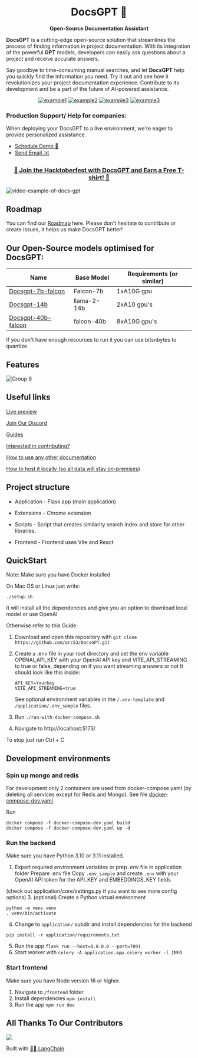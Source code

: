 <h1 align="center">
  DocsGPT  🦖
</h1>

<p align="center">
  <strong>Open-Source Documentation Assistant</strong>
</p>

<p align="left">
  <strong>DocsGPT</strong> is a cutting-edge open-source solution that streamlines the process of finding information in project documentation. With its integration of the powerful <strong>GPT</strong> models, developers can easily ask questions about a project and receive accurate answers.
  
Say goodbye to time-consuming manual searches, and let <strong>DocsGPT</strong> help you quickly find the information you need. Try it out and see how it revolutionizes your project documentation experience. Contribute to its development and be a part of the future of AI-powered assistance.
</p>

<div align="center">
  
  <a href="https://github.com/arc53/DocsGPT">![example1](https://img.shields.io/github/stars/arc53/docsgpt?style=social)</a>
  <a href="https://github.com/arc53/DocsGPT">![example2](https://img.shields.io/github/forks/arc53/docsgpt?style=social)</a>
  <a href="https://github.com/arc53/DocsGPT/blob/main/LICENSE">![example3](https://img.shields.io/github/license/arc53/docsgpt)</a>
  <a href="https://discord.gg/n5BX8dh8rU">![example3](https://img.shields.io/discord/1070046503302877216)</a>


  
</div>

### Production Support/ Help for companies: 

When deploying your DocsGPT to a live environment, we're eager to provide personalized assistance.
- [Schedule Demo 👋](https://cal.com/arc53/docsgpt-demo-b2b?date=2023-10-04&month=2023-10)
- [Send Email ✉️](mailto:contact@arc53.com?subject=DocsGPT%20support%2Fsolutions)
  
<h3 align=center><a href="https://github.com/arc53/DocsGPT/blob/main/HACKTOBERFEST.md">🎉 Join the Hacktoberfest with DocsGPT and Earn a Free T-shirt! 🎉</a></h3>

![video-example-of-docs-gpt](https://d3dg1063dc54p9.cloudfront.net/videos/demov3.gif)


## Roadmap

You can find our [Roadmap](https://github.com/orgs/arc53/projects/2) here. Please don't hesitate to contribute or create issues, it helps us make DocsGPT better!

## Our Open-Source models optimised for DocsGPT:

| Name              | Base Model | Requirements (or similar)                        |
|-------------------|------------|----------------------------------------------------------|
| [Docsgpt-7b-falcon](https://huggingface.co/Arc53/docsgpt-7b-falcon)  | Falcon-7b  |  1xA10G gpu   |
| [Docsgpt-14b](https://huggingface.co/Arc53/docsgpt-14b)              | llama-2-14b    | 2xA10 gpu's   |
| [Docsgpt-40b-falcon](https://huggingface.co/Arc53/docsgpt-40b-falcon)       | falcon-40b     | 8xA10G gpu's  |


If you don't have enough resources to run it you can use bitsnbytes to quantize


## Features

![Group 9](https://user-images.githubusercontent.com/17906039/220427472-2644cff4-7666-46a5-819f-fc4a521f63c7.png)


## Useful links
 [Live preview](https://docsgpt.arc53.com/)
 
 [Join Our Discord](https://discord.gg/n5BX8dh8rU)
 
 [Guides](https://docs.docsgpt.co.uk/)

 [Interested in contributing?](https://github.com/arc53/DocsGPT/blob/main/CONTRIBUTING.md)

 [How to use any other documentation](https://docs.docsgpt.co.uk/Guides/How-to-train-on-other-documentation)

 [How to host it locally (so all data will stay on-premises)](https://docs.docsgpt.co.uk/Guides/How-to-use-different-LLM)


## Project structure
- Application - Flask app (main application)

- Extensions - Chrome extension

- Scripts - Script that creates similarity search index and store for other libraries. 

- Frontend - Frontend uses Vite and React

## QuickStart

Note: Make sure you have Docker installed

On Mac OS or Linux just write:

`./setup.sh`

It will install all the dependencies and give you an option to download local model or use OpenAI

Otherwise refer to this Guide:

1. Download and open this repository with `git clone https://github.com/arc53/DocsGPT.git`
2. Create a .env file in your root directory and set the env variable OPENAI_API_KEY with your OpenAI API key and  VITE_API_STREAMING to true or false, depending on if you want streaming answers or not
   It should look like this inside:
   
   ```
   API_KEY=Yourkey
   VITE_API_STREAMING=true
   ```
   See optional environment variables in the `/.env-template` and `/application/.env_sample` files.
3. Run `./run-with-docker-compose.sh`
4. Navigate to http://localhost:5173/

To stop just run Ctrl + C

## Development environments

### Spin up mongo and redis
For development only 2 containers are used from docker-compose.yaml (by deleting all services except for Redis and Mongo). 
See file [docker-compose-dev.yaml](./docker-compose-dev.yaml).

Run
```
docker compose -f docker-compose-dev.yaml build
docker compose -f docker-compose-dev.yaml up -d
```

### Run the backend

Make sure you have Python 3.10 or 3.11 installed.

1. Export required environment variables or prep .env file in application folder
Prepare .env file
Copy `.env_sample` and create `.env` with your OpenAI API token for the API_KEY and EMBEDDINGS_KEY fields

(check out application/core/settings.py if you want to see more config options)
3. (optional) Create a Python virtual environment
```commandline
python -m venv venv
. venv/bin/activate
```
4. Change to `application/` subdir and install dependencies for the backend
```commandline
pip install -r application/requirements.txt
```
5. Run the app `flask run --host=0.0.0.0 --port=7091`
6. Start worker with `celery -A application.app.celery worker -l INFO`

### Start frontend 
Make sure you have Node version 16 or higher.

1. Navigate to `/frontend` folder
2. Install dependencies
`npm install`
3. Run the app 
`npm run dev`

## All Thanks To Our Contributors

<a href="[https://github.com/arc53/DocsGPT/graphs/contributors](https://docsgpt.arc53.com/)">
  <img src="https://contrib.rocks/image?repo=arc53/DocsGPT" />
</a>


Built with [🦜️🔗 LangChain](https://github.com/hwchase17/langchain)


